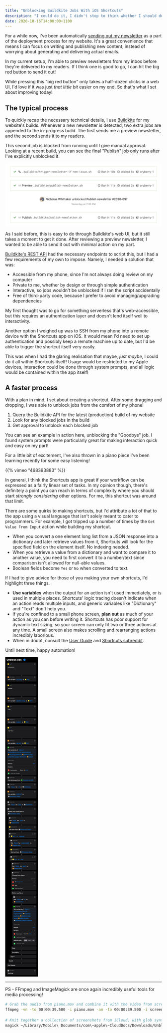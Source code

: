 ```yaml
---
title: "Unblocking Buildkite Jobs With iOS Shortcuts"
description: "I could do it, I didn't stop to think whether I should do it"
date: 2020-10-16T14:00:00+1100
---
```


For a while now, I've been automatically [sending out my newsletter](../sending-out-my-newsletter/) as a part of the deployment process for my website. It's a great convenience that means I can focus on writing and publishing new content, instead of worrying about generating and delivering actual emails.

In my current setup, I'm able to preview newsletters from my inbox before they're delivered to my readers. If I think one is good to go, I can hit the big red button to send it out!

While pressing this "big red button" only takes a half-dozen clicks in a web UI, I'd love if it was just _that little bit_ easier on my end. So that's what I set about improving today!

<!--more-->

## The typical process

To quickly recap the necessary technical details, I use [Buildkite](https://buildkite.com/) for my website's builds. Whenever a new newsletter is detected, two extra jobs are appended to the in-progress build. The first sends me a preview newsletter, and the second sends it to my readers.

This second job is blocked from running until I give manual approval. Looking at a recent build, you can see the final "Publish" job only runs after I've explicitly unblocked it.

![](./build.png)

As I said before, this is easy to do through Buildkite's web UI, but it still takes a moment to get it done. After reviewing a preview newsletter, I wanted to be able to send it out with minimal action on my part.

[Buildkite's REST API](https://buildkite.com/docs/apis/rest-api) had the necessary endpoints to script this, but I had a few requirements of my own to impose. Namely, I needed a solution that was:

-   Accessible from my phone, since I'm not always doing review on my computer
-   Private to me, whether by design or through simple authentication
-   Interactive, so jobs wouldn't be unblocked if I ran the script accidentally
-   Free of third-party code, because I prefer to avoid managing/upgrading dependencies

My first thought was to go for something serverless that's web-accessible, but this requires an authentication layer and doesn't lend itself well to interactivity.

Another option I weighed up was to SSH from my phone into a remote device with the Shortcuts app on iOS. It would mean I'd need to set up authentication and possibly keep a remote machine up to date, but I'd be able to trigger the shortcut itself very easily.

This was when I had the glaring realisation that maybe, _just maybe_, I could do it all within Shortcuts itself! Usage would be restricted to my Apple devices, interaction could be done through system prompts, and all logic would be contained within the app itself!

## A faster process

With a plan in mind, I set about creating a shortcut. After some dragging and dropping, I was able to unblock jobs from the comfort of my phone!

1. Query the Buildkite API for the latest (production) build of my website
1. Look for any blocked jobs in the build
1. Get approval to unblock each blocked job

You can see an example in action here, unblocking the "Goodbye" job. I found system prompts were particularly great for making interaction quick and easy on my part!

For a little bit of excitement, I've also thrown in a piano piece I've been learning recently for some easy listening!

{{% vimeo "468393883" %}}

In general, I think the Shortcuts app is great if your workflow can be expressed as a fairly linear set of tasks. In my opinion though, there's definitely a point you can reach in terms of complexity where you should start _strongly considering_ other options. For me, this shortcut was around that limit.

There are some quirks to making shortcuts, but I'd attribute a lot of that to the app using a visual language that isn't solely meant to cater to programmers. For example, I got tripped up a number of times by the `Get Value From Input` action while building my shortcut.

-   When you convert a one element long list from a JSON response into a dictionary and later retrieve values from it, Shortcuts will look for the specified field on the element itself. No indexing needed.
-   When you retrieve a value from a dictionary and want to compare it to another value, you need to first convert it to a number/text since comparison isn't allowed for null-able values.
-   Boolean fields become `Yes` or `No` when converted to text.

If I had to give advice for those of you making your own shortcuts, I'd highlight three things.

-   **Use variables** when the output for an action isn't used immediately, or is used in multiple places. Shortcuts' logic tracing doesn't indicate when an action reads multiple inputs, and generic variables like "Dictionary" and "Text" don't help you.
-   If you're confined to a small phone screen, **plan out** as much of your action as you can before writing it. Shortcuts has poor support for dynamic text sizing, so your screen can only fit two or three actions at any time. A small screen also makes scrolling and rearranging actions incredibly laborious.
-   When in doubt, consult the [User Guide](https://support.apple.com/guide/shortcuts/welcome/ios) and [Shortcuts subreddit](https://shortcuts.reddit.com/).

Until next time, happy automation!

![](./shortcut.png)

---

PS - FFmpeg and ImageMagick are once again incredibly useful tools for media processing!

```sh
# Grab the audio from piano.mov and combine it with the video from screen-recording.mp4
ffmpeg -vn -to 00:00:39.500 -i piano.mov -an -to 00:00:39.500 -i screen-recording.mp4 -c:a aac -c:v libx265 -tag:v hvc1 buildkite.mp4

# Knit together a collection of screenshots from iCloud, with glob syntax
magick ~/Library/Mobile\ Documents/com\~apple\~CloudDocs/Downloads/Unblock\ jobs\ * -append /tmp/shortcut.png
```
